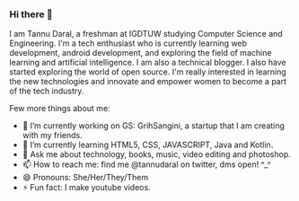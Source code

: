 ### Hi there 👋
I am Tannu Daral, a freshman at IGDTUW studying Computer Science and Engineering. I'm a tech enthusiast who is currently learning web development, android development, and exploring the field of machine learning and artificial intelligence. I am also a technical blogger. I also have started exploring the world of open source.
I'm really interested in learning the new technologies and innovate and empower women to become a part of the tech industry.

Few more things about me: 

- 🔭 I’m currently working on GS: GrihSangini, a startup that I am creating with my friends.
- 🌱 I’m currently learning HTML5, CSS, JAVASCRIPT, Java and Kotlin.
- 💬 Ask me about technology, books, music, video editing and photoshop.
- 📫 How to reach me: find me @tannudaral on twitter, dms open! ^_^
- 😄 Pronouns: She/Her/They/Them
- ⚡ Fun fact: I make youtube videos.
